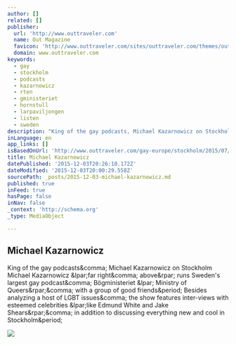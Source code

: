 ```yaml
---
author: []
related: []
publisher:
  url: 'http://www.outtraveler.com'
  name: Out Magazine
  favicon: 'http://www.outtraveler.com/sites/outtraveler.com/themes/outtraveler/favicon.ico'
  domain: www.outtraveler.com
keywords:
  - gay
  - stockholm
  - podcasts
  - kazarnowicz
  - rten
  - gministeriet
  - hornstull
  - larpaviljongen
  - listen
  - sweden
description: "King of the gay podcasts, Michael Kazarnowicz on Stockholm Michael Kazarnowicz (far right, above) runs Sweden's largest gay podcast, Bögministeriet ( Ministry of Queers), with a group of good friends. Besides analyzing a host of LGBT issues, the show features inter-views with esteemed celebrities (like Edmund White and Jake Shears), in addition to discussing everything new and cool in Stockholm."
inLanguage: en
app_links: []
isBasedOnUrl: 'http://www.outtraveler.com/gay-europe/stockholm/2015/07/17/michael-kazarnowicz'
title: Michael Kazarnowicz
datePublished: '2015-12-03T20:26:10.172Z'
dateModified: '2015-12-03T20:00:29.558Z'
sourcePath: _posts/2015-12-03-michael-kazarnowicz.md
published: true
inFeed: true
hasPage: false
inNav: false
_context: 'http://schema.org'
_type: MediaObject

---
```

<article style=""><h1>Michael Kazarnowicz</h1><p>King of the gay podcasts&amp;comma; Michael Kazarnowicz on Stockholm Michael Kazarnowicz &amp;lpar;far right&amp;comma; above&amp;rpar; runs Sweden's largest gay podcast&amp;comma; Bögministeriet &amp;lpar; Ministry of Queers&amp;rpar;&amp;comma; with a group of good friends&amp;period; Besides analyzing a host of LGBT issues&amp;comma; the show features inter-views with esteemed celebrities &amp;lpar;like Edmund White and Jake Shears&amp;rpar;&amp;comma; in addition to discussing everything new and cool in Stockholm&amp;period;</p><img src="http://www.outtraveler.com/sites/outtraveler.com/files/Michael-Kazarnowiczx633_0.jpg" /></article>